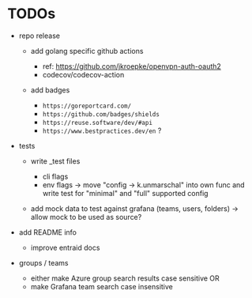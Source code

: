 <!--
SPDX-FileCopyrightText: 2025 Sebastian Küthe and (other) contributors to project grafana-oss-team-sync <https://github.com/skuethe/grafana-oss-team-sync>
SPDX-License-Identifier: GPL-3.0-or-later
-->

# TODOs

- repo release
    - add golang specific github actions
        - ref: https://github.com/jkroepke/openvpn-auth-oauth2
        - codecov/codecov-action

    - add badges
        - `https://goreportcard.com/`
        - `https://github.com/badges/shields`
        - `https://reuse.software/dev/#api`
        - `https://www.bestpractices.dev/en` ?



- tests
    - write _test files
        - cli flags
        - env flags
            -> move "config -> k.unmarschal" into own func and write test for "minimal" and "full" supported config

    - add mock data to test against grafana (teams, users, folders)
        -> allow mock to be used as source?


- add README info
    - improve entraid docs


- groups / teams
    - either make Azure group search results case sensitive OR
    - make Grafana team search case insensitive
